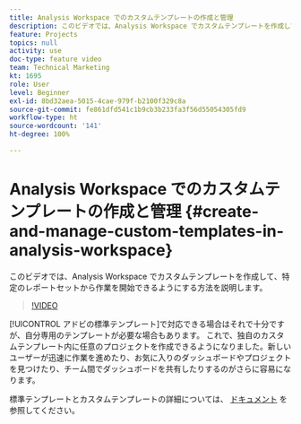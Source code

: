 ```yaml
---
title: Analysis Workspace でのカスタムテンプレートの作成と管理
description: このビデオでは、Analysis Workspace でカスタムテンプレートを作成して、特定のレポートセットから作業を開始できるようにする方法を説明します。
feature: Projects
topics: null
activity: use
doc-type: feature video
team: Technical Marketing
kt: 1695
role: User
level: Beginner
exl-id: 8bd32aea-5015-4cae-979f-b2100f329c8a
source-git-commit: fe861dfd541c1b9cb3b233fa3f56d55054305fd9
workflow-type: ht
source-wordcount: '141'
ht-degree: 100%

---
```


# Analysis Workspace でのカスタムテンプレートの作成と管理 {#create-and-manage-custom-templates-in-analysis-workspace}

このビデオでは、Analysis Workspace でカスタムテンプレートを作成して、特定のレポートセットから作業を開始できるようにする方法を説明します。

>[!VIDEO](https://video.tv.adobe.com/v/23231/?quality=12)

[!UICONTROL アドビの標準テンプレート]で対応できる場合はそれで十分ですが、自分専用のテンプレートが必要な場合もあります。 これで、独自のカスタムテンプレート内に任意のプロジェクトを作成できるようになりました。新しいユーザーが迅速に作業を進めたり、お気に入りのダッシュボードやプロジェクトを見つけたり、チーム間でダッシュボードを共有したりするのがさらに容易になります。

標準テンプレートとカスタムテンプレートの詳細については、 [ドキュメント](https://experienceleague.adobe.com/docs/analytics/analyze/analysis-workspace/build-workspace-project/starter-projects.html?lang=ja) を参照してください。

